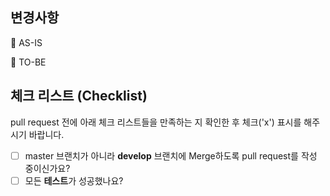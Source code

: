 ## 변경사항

<!-- 이 PR에서 어떤점들이 변경되었는지 기술해주세요. 가급적이면 as-is, to-be를 활용해서 작성해주세요.  -->
📌 AS-IS

📌 TO-BE

## 체크 리스트 (Checklist)

pull request 전에 아래 체크 리스트들을 만족하는 지 확인한 후 체크('x') 표시를 해주시기 바랍니다.

- [ ]  master 브랜치가 아니라 **develop** 브랜치에 Merge하도록 pull request를 작성 중이신가요?
- [ ]  모든 **테스트**가 성공했나요?
